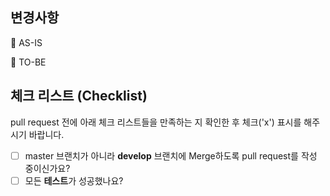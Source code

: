 ## 변경사항

<!-- 이 PR에서 어떤점들이 변경되었는지 기술해주세요. 가급적이면 as-is, to-be를 활용해서 작성해주세요.  -->
📌 AS-IS

📌 TO-BE

## 체크 리스트 (Checklist)

pull request 전에 아래 체크 리스트들을 만족하는 지 확인한 후 체크('x') 표시를 해주시기 바랍니다.

- [ ]  master 브랜치가 아니라 **develop** 브랜치에 Merge하도록 pull request를 작성 중이신가요?
- [ ]  모든 **테스트**가 성공했나요?
